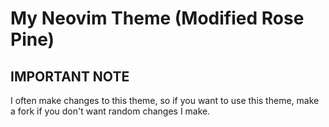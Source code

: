 # My Neovim Theme (Modified Rose Pine)

## IMPORTANT NOTE

I often make changes to this theme, so if you want to use this theme, make a
fork if you don't want random changes I make.
